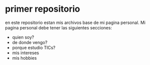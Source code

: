 # primer repositorio

en este repositorio estan mis archivos base de mi pagina personal. Mi pagina personal debe tener las siguientes secciones:
- quien soy?
- de donde vengo?
- porque estudio TICs?
- mis intereses
- mis hobbies
